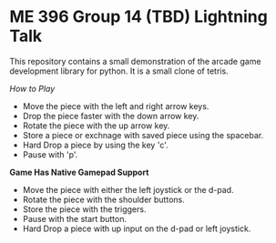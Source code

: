 # ME 396 Group 14 (TBD) Lightning Talk 

This repository contains a small demonstration of the arcade game development library for python. It is a small clone of tetris.

*How to Play*

* Move the piece with the left and right arrow keys.
* Drop the piece faster with the down arrow key.
* Rotate the piece with the up arrow key.
* Store a piece or exchnage with saved piece using the spacebar.
* Hard Drop a piece by using the key 'c'.
* Pause with 'p'.

**Game Has Native Gamepad Support**

* Move the piece with either the left joystick or the d-pad.
* Rotate the piece with the shoulder buttons.
* Store the piece with the triggers.
* Pause with the start button.
* Hard Drop a piece with up input on the d-pad or left joystick.
